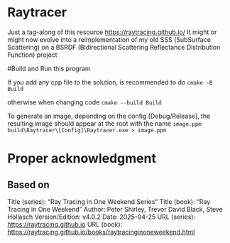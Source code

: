 # Raytracer

Just a tag-along of this resource https://raytracing.github.io/
It might or might now evolve into a reimplementation of my old SSS (SubSurface Scattering) on a BSRDF (Bidirectional Scattering Reflectance Distribution Function) project

#Build and Run this program

If you add any cpp file to the solution, is recommended to do
```cmake -B Build```

otherwise when changing code
```cmake --build Build```

To generate an image, depending on the config [Debug/Release], the resulting image should appear at the root with the name ```image.ppm```
```build\Raytracer\[Config]\Raytracer.exe > image.ppm```

# Proper acknowledgment
## Based on
Title (series): “Ray Tracing in One Weekend Series”
Title (book): “Ray Tracing in One Weekend”
Author: Peter Shirley, Trevor David Black, Steve Hollasch
Version/Edition: v4.0.2
Date: 2025-04-25
URL (series): https://raytracing.github.io
URL (book): https://raytracing.github.io/books/raytracinginoneweekend.html